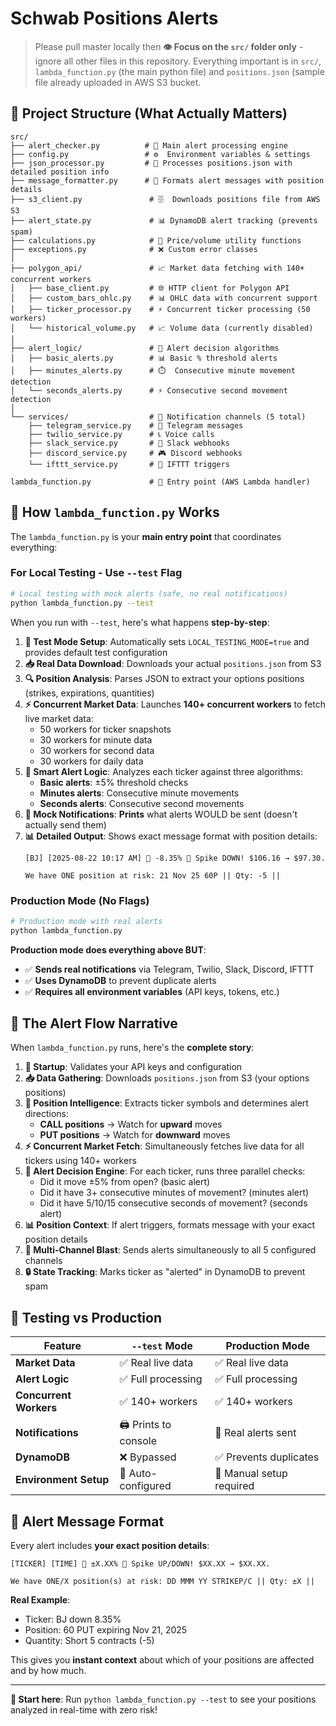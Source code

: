 # Schwab Positions Alerts
> Please pull master locally then **👁️ Focus on the `src/` folder only** - ignore all other files in this repository. Everything important is in `src/`, `lambda_function.py` (the main python file) and `positions.json` (sample file already uploaded in AWS S3 bucket.

## 📁 **Project Structure (What Actually Matters)**

```
src/
├── alert_checker.py          # 🧠 Main alert processing engine  
├── config.py                 # ⚙️  Environment variables & settings
├── json_processor.py         # 📄 Processes positions.json with detailed position info
├── message_formatter.py      # 💬 Formats alert messages with position details
├── s3_client.py               # 🗄️  Downloads positions file from AWS S3
├── alert_state.py             # 📊 DynamoDB alert tracking (prevents spam)
├── calculations.py            # 🧮 Price/volume utility functions
├── exceptions.py              # ❌ Custom error classes
│
├── polygon_api/               # 📈 Market data fetching with 140+ concurrent workers
│   ├── base_client.py         # 🌐 HTTP client for Polygon API
│   ├── custom_bars_ohlc.py    # 📊 OHLC data with concurrent support
│   ├── ticker_processor.py    # ⚡ Concurrent ticker processing (50 workers)
│   └── historical_volume.py   # 📈 Volume data (currently disabled)
│
├── alert_logic/               # 🎯 Alert decision algorithms
│   ├── basic_alerts.py        # 📊 Basic % threshold alerts
│   ├── minutes_alerts.py      # ⏱️  Consecutive minute movement detection
│   └── seconds_alerts.py      # ⚡ Consecutive second movement detection
│
└── services/                  # 📱 Notification channels (5 total)
    ├── telegram_service.py    # 📱 Telegram messages
    ├── twilio_service.py      # 📞 Voice calls
    ├── slack_service.py       # 💼 Slack webhooks
    ├── discord_service.py     # 🎮 Discord webhooks
    └── ifttt_service.py       # 🔗 IFTTT triggers

lambda_function.py             # 🚀 Entry point (AWS Lambda handler)
```

## 🚀 **How `lambda_function.py` Works**

The `lambda_function.py` is your **main entry point** that coordinates everything:

### **For Local Testing - Use `--test` Flag**
```bash
# Local testing with mock alerts (safe, no real notifications)
python lambda_function.py --test
```

When you run with `--test`, here's what happens **step-by-step**:

1. **🧪 Test Mode Setup**: Automatically sets `LOCAL_TESTING_MODE=true` and provides default test configuration
2. **📥 Real Data Download**: Downloads your actual `positions.json` from S3 
3. **🔍 Position Analysis**: Parses JSON to extract your options positions (strikes, expirations, quantities)
4. **⚡ Concurrent Market Data**: Launches **140+ concurrent workers** to fetch live market data:
   - 50 workers for ticker snapshots
   - 30 workers for minute data  
   - 30 workers for second data
   - 30 workers for daily data
5. **🎯 Smart Alert Logic**: Analyzes each ticker against three algorithms:
   - **Basic alerts**: ±5% threshold checks
   - **Minutes alerts**: Consecutive minute movements  
   - **Seconds alerts**: Consecutive second movements
6. **📱 Mock Notifications**: **Prints** what alerts WOULD be sent (doesn't actually send them)
7. **📊 Detailed Output**: Shows exact message format with position details:
   ```
   [BJ] [2025-08-22 10:17 AM] 🚨 -8.35% 🚨 Spike DOWN! $106.16 → $97.30.
   
   We have ONE position at risk: 21 Nov 25 60P || Qty: -5 ||
   ```

### **Production Mode (No Flags)**
```bash
# Production mode with real alerts
python lambda_function.py
```

**Production mode does everything above BUT**:
- ✅ **Sends real notifications** via Telegram, Twilio, Slack, Discord, IFTTT
- ✅ **Uses DynamoDB** to prevent duplicate alerts  
- ✅ **Requires all environment variables** (API keys, tokens, etc.)

## 🎯 **The Alert Flow Narrative**

When `lambda_function.py` runs, here's the **complete story**:

1. **🏁 Startup**: Validates your API keys and configuration
2. **📥 Data Gathering**: Downloads `positions.json` from S3 (your options positions)  
3. **🧠 Position Intelligence**: Extracts ticker symbols and determines alert directions:
   - **CALL positions** → Watch for **upward** moves  
   - **PUT positions** → Watch for **downward** moves
4. **⚡ Concurrent Market Fetch**: Simultaneously fetches live data for all tickers using 140+ workers
5. **🎯 Alert Decision Engine**: For each ticker, runs three parallel checks:
   - Did it move ±5% from open? (basic alert)
   - Did it have 3+ consecutive minutes of movement? (minutes alert)  
   - Did it have 5/10/15 consecutive seconds of movement? (seconds alert)
6. **📊 Position Context**: If alert triggers, formats message with your exact position details
7. **📱 Multi-Channel Blast**: Sends alerts simultaneously to all 5 configured channels
8. **🔒 State Tracking**: Marks ticker as "alerted" in DynamoDB to prevent spam

## 🧪 **Testing vs Production**

| Feature | `--test` Mode | Production Mode |
|---------|---------------|-----------------|
| **Market Data** | ✅ Real live data | ✅ Real live data |
| **Alert Logic** | ✅ Full processing | ✅ Full processing |  
| **Concurrent Workers** | ✅ 140+ workers | ✅ 140+ workers |
| **Notifications** | 🖨️ Prints to console | 📱 Real alerts sent |
| **DynamoDB** | ❌ Bypassed | ✅ Prevents duplicates |
| **Environment Setup** | 🤖 Auto-configured | 👤 Manual setup required |

## 🚨 **Alert Message Format**

Every alert includes **your exact position details**:
```
[TICKER] [TIME] 🚨 ±X.XX% 🚨 Spike UP/DOWN! $XX.XX → $XX.XX.

We have ONE/X position(s) at risk: DD MMM YY STRIKEP/C || Qty: ±X ||
```

**Real Example**:
- Ticker: BJ down 8.35%
- Position: 60 PUT expiring Nov 21, 2025  
- Quantity: Short 5 contracts (-5)

This gives you **instant context** about which of your positions are affected and by how much.

---

**🎯 Start here**: Run `python lambda_function.py --test` to see your positions analyzed in real-time with zero risk!
